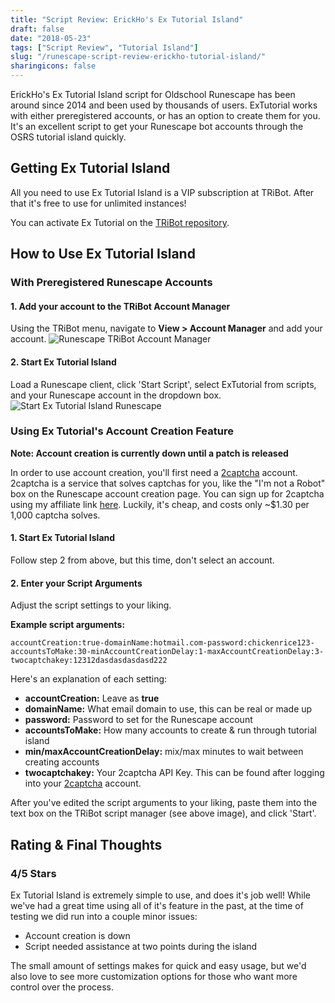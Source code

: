 ```yaml
---
title: "Script Review: ErickHo's Ex Tutorial Island"
draft: false
date: "2018-05-23"
tags: ["Script Review", "Tutorial Island"]
slug: "/runescape-script-review-erickho-tutorial-island/"
sharingicons: false
---
```

ErickHo's Ex Tutorial Island script for Oldschool Runescape has been around since 2014 and been used by thousands of users. ExTutorial works with either preregistered accounts, or has an option to create them for you. It's an excellent script to get your Runescape bot accounts through the OSRS tutorial island quickly.
<!--more-->

## Getting Ex Tutorial Island
All you need to use Ex Tutorial Island is a VIP subscription at TRiBot. After that it's free to use for unlimited instances!

You can activate Ex Tutorial on the [TRiBot repository](https://tribot.org/repository/script/id/47).

## How to Use Ex Tutorial Island
### With Preregistered Runescape Accounts
#### 1. Add your account to the TRiBot Account Manager
Using the TRiBot menu, navigate to **View > Account Manager** and add your account.
![Runescape TRiBot Account Manager](/img/review/runescape-tribot-account-manager.png)

#### 2. Start Ex Tutorial Island
Load a Runescape client, click 'Start Script', select ExTutorial from scripts, and your Runescape account in the dropdown box.
![Start Ex Tutorial Island Runescape](/img/review/start-ex-tutorial-island.png)

### Using Ex Tutorial's Account Creation Feature
**Note: Account creation is currently down until a patch is released**

In order to use account creation, you'll first need a [2captcha](https://2captcha.com?from=2071477) account. 2captcha is a service that solves captchas for you, like the "I'm not a Robot" box on the Runescape account creation page. You can sign up for 2captcha using my affiliate link [here](https://2captcha.com?from=2071477). Luckily, it's cheap, and costs only ~$1.30 per 1,000 captcha solves.

#### 1. Start Ex Tutorial Island
Follow step 2 from above, but this time, don't select an account.

#### 2. Enter your Script Arguments
Adjust the script settings to your liking.

**Example script arguments:**

`
accountCreation:true-domainName:hotmail.com-password:chickenrice123-accountsToMake:30-minAccountCreationDelay﻿:1-maxAccountCreationDelay:3-twocaptchakey:12312dasdasdasdasd222
`

Here's an explanation of each setting:

* **accountCreation:** Leave as **true**
* **domainName:** What email domain to use, this can be real or made up
* **password:** Password to set for the Runescape account
* **accountsToMake:** How many accounts to create & run through tutorial island
* **min/maxAccountCreationDelay﻿:** mix/max minutes to wait between creating accounts
* **twocaptchakey:** Your 2captcha API Key. This can be found after logging into your [2captcha](https://2captcha.com?from=2071477) account.

After you've edited the script arguments to your liking, paste them into the text box on the TRiBot script manager (see above image), and click 'Start'.

## Rating & Final Thoughts
<div class="container">
 <div class="row justify-content-center">
  <i class="fas fa-star fa-3x"></i><i class="fas fa-star fa-3x"></i><i class="fas fa-star fa-3x"></i><i class="fas fa-star fa-3x"></i><!-- <i class="fas fa-star-half fa-3x"></i> -->
  </div>
  <div class="row justify-content-center">
  <h3>4/5 Stars</h3>
  </div>
</div>

Ex Tutorial Island is extremely simple to use, and does it's job well! While we've had a great time using all of it's feature in the past, at the time of testing we did run into a couple minor issues:

* Account creation is down
* Script needed assistance at two points during the island

The small amount of settings makes for quick and easy usage, but we'd also love to see more customization options for those who want more control over the process.